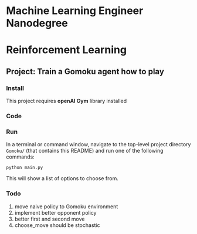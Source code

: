 # Machine Learning Engineer Nanodegree
# Reinforcement Learning
## Project: Train a Gomoku agent how to play

### Install

This project requires **openAI Gym** library installed

### Code

 

### Run

In a terminal or command window, navigate to the top-level project directory `Gomoku/` (that contains this README) and run one of the following commands:

```python main.py```  

This will show a list of options to choose from. 

### Todo

1. move naive policy to Gomoku environment
2. implement better opponent policy
3. better first and second move
4. choose_move should be stochastic
